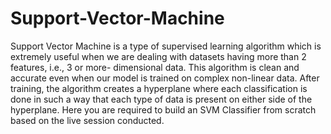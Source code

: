 # Support-Vector-Machine
Support Vector Machine is a type of supervised learning algorithm which is extremely  useful when we are dealing with datasets having more than 2 features, i.e., 3 or more- dimensional data. This algorithm is clean and accurate even when our model is trained  on complex non-linear data. After training, the algorithm creates a hyperplane where each classification is done in such a way that each type of data is present on either side of the hyperplane. Here you are required to build an SVM Classifier from scratch based on the live session conducted.
